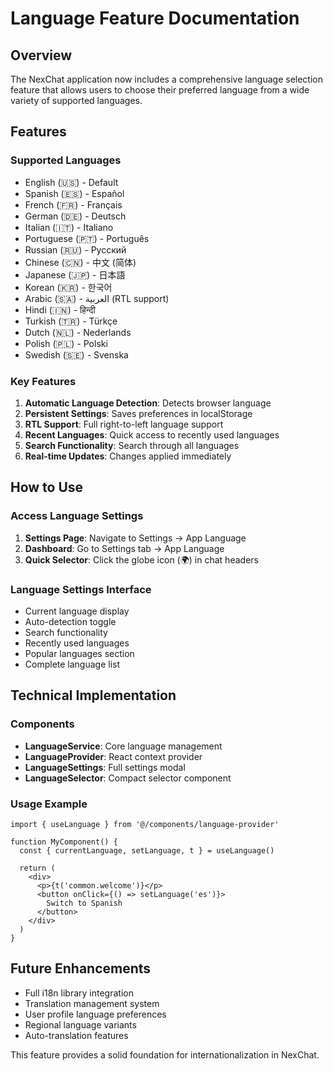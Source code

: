 # Language Feature Documentation

## Overview

The NexChat application now includes a comprehensive language selection feature that allows users to choose their preferred language from a wide variety of supported languages.

## Features

### Supported Languages
- English (🇺🇸) - Default
- Spanish (🇪🇸) - Español  
- French (🇫🇷) - Français
- German (🇩🇪) - Deutsch
- Italian (🇮🇹) - Italiano
- Portuguese (🇵🇹) - Português
- Russian (🇷🇺) - Русский
- Chinese (🇨🇳) - 中文 (简体)
- Japanese (🇯🇵) - 日本語
- Korean (🇰🇷) - 한국어
- Arabic (🇸🇦) - العربية (RTL support)
- Hindi (🇮🇳) - हिन्दी
- Turkish (🇹🇷) - Türkçe
- Dutch (🇳🇱) - Nederlands
- Polish (🇵🇱) - Polski
- Swedish (🇸🇪) - Svenska

### Key Features
1. **Automatic Language Detection**: Detects browser language
2. **Persistent Settings**: Saves preferences in localStorage
3. **RTL Support**: Full right-to-left language support
4. **Recent Languages**: Quick access to recently used languages
5. **Search Functionality**: Search through all languages
6. **Real-time Updates**: Changes applied immediately

## How to Use

### Access Language Settings
1. **Settings Page**: Navigate to Settings → App Language
2. **Dashboard**: Go to Settings tab → App Language
3. **Quick Selector**: Click the globe icon (🌍) in chat headers

### Language Settings Interface
- Current language display
- Auto-detection toggle
- Search functionality
- Recently used languages
- Popular languages section
- Complete language list

## Technical Implementation

### Components
- **LanguageService**: Core language management
- **LanguageProvider**: React context provider
- **LanguageSettings**: Full settings modal
- **LanguageSelector**: Compact selector component

### Usage Example
```tsx
import { useLanguage } from '@/components/language-provider'

function MyComponent() {
  const { currentLanguage, setLanguage, t } = useLanguage()
  
  return (
    <div>
      <p>{t('common.welcome')}</p>
      <button onClick={() => setLanguage('es')}>
        Switch to Spanish
      </button>
    </div>
  )
}
```

## Future Enhancements
- Full i18n library integration
- Translation management system
- User profile language preferences
- Regional language variants
- Auto-translation features

This feature provides a solid foundation for internationalization in NexChat. 
